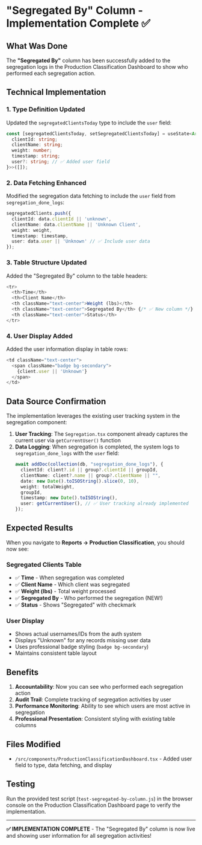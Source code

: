 # "Segregated By" Column - Implementation Complete ✅

## What Was Done

The **"Segregated By"** column has been successfully added to the segregation logs in the Production Classification Dashboard to show who performed each segregation action.

## Technical Implementation

### 1. **Type Definition Updated**
Updated the `segregatedClientsToday` type to include the `user` field:
```typescript
const [segregatedClientsToday, setSegregatedClientsToday] = useState<Array<{
  clientId: string;
  clientName: string;
  weight: number;
  timestamp: string;
  user?: string; // ✅ Added user field
}>>([]);
```

### 2. **Data Fetching Enhanced**
Modified the segregation data fetching to include the `user` field from `segregation_done_logs`:
```typescript
segregatedClients.push({
  clientId: data.clientId || 'unknown',
  clientName: data.clientName || 'Unknown Client',
  weight: weight,
  timestamp: timestamp,
  user: data.user || 'Unknown' // ✅ Include user data
});
```

### 3. **Table Structure Updated**
Added the "Segregated By" column to the table headers:
```typescript
<tr>
  <th>Time</th>
  <th>Client Name</th>
  <th className="text-center">Weight (lbs)</th>
  <th className="text-center">Segregated By</th> {/* ✅ New column */}
  <th className="text-center">Status</th>
</tr>
```

### 4. **User Display Added**
Added the user information display in table rows:
```typescript
<td className="text-center">
  <span className="badge bg-secondary">
    {client.user || 'Unknown'}
  </span>
</td>
```

## Data Source Confirmation

The implementation leverages the existing user tracking system in the segregation component:

1. **User Tracking**: The `Segregation.tsx` component already captures the current user via `getCurrentUser()` function
2. **Data Logging**: When segregation is completed, the system logs to `segregation_done_logs` with the `user` field:
   ```typescript
   await addDoc(collection(db, "segregation_done_logs"), {
     clientId: client?.id || group?.clientId || groupId,
     clientName: client?.name || group?.clientName || "",
     date: new Date().toISOString().slice(0, 10),
     weight: totalWeight,
     groupId,
     timestamp: new Date().toISOString(),
     user: getCurrentUser(), // ✅ User tracking already implemented
   });
   ```

## Expected Results

When you navigate to **Reports → Production Classification**, you should now see:

### **Segregated Clients Table**
- ✅ **Time** - When segregation was completed
- ✅ **Client Name** - Which client was segregated
- ✅ **Weight (lbs)** - Total weight processed
- ✅ **Segregated By** - Who performed the segregation (NEW!)
- ✅ **Status** - Shows "Segregated" with checkmark

### **User Display**
- Shows actual usernames/IDs from the auth system
- Displays "Unknown" for any records missing user data
- Uses professional badge styling (`badge bg-secondary`)
- Maintains consistent table layout

## Benefits

1. **Accountability**: Now you can see who performed each segregation action
2. **Audit Trail**: Complete tracking of segregation activities by user
3. **Performance Monitoring**: Ability to see which users are most active in segregation
4. **Professional Presentation**: Consistent styling with existing table columns

## Files Modified

- `/src/components/ProductionClassificationDashboard.tsx` - Added user field to type, data fetching, and display

## Testing

Run the provided test script (`test-segregated-by-column.js`) in the browser console on the Production Classification Dashboard page to verify the implementation.

---

**✅ IMPLEMENTATION COMPLETE** - The "Segregated By" column is now live and showing user information for all segregation activities!
